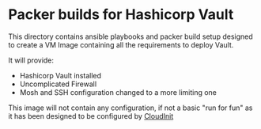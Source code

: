 # Packer builds for Hashicorp Vault

This directory contains ansible playbooks and packer build setup designed to 
create a VM Image containing all the requirements to deploy Vault.

It will provide:

* Hashicorp Vault installed
* Uncomplicated Firewall 
* Mosh and SSH configuration changed to a more limiting one

This image will not contain any configuration, if not a basic "run for fun"
as it has been designed to be configured by [CloudInit](https://cloudinit.readthedocs.io)